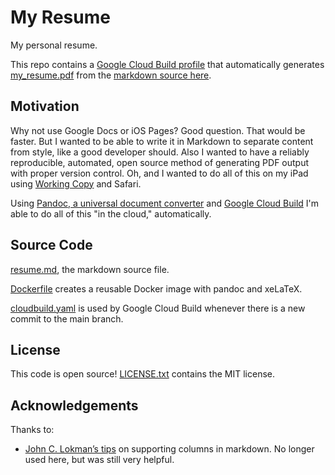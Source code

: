 # My Resume
My personal resume. 

This repo contains a [Google Cloud Build profile](/cloudbuild.yaml) that automatically generates [my_resume.pdf](https://github.com/samhiatt/my_resume/blob/generated/generated/resume.pdf) from the [markdown source here](/resume.md). 


## Motivation
Why not use Google Docs or iOS Pages? Good question. That would be faster. But I wanted to be able to write it in Markdown to separate content from style, like a good developer should. Also I wanted to have a reliably reproducible, automated, open source method of generating PDF output with proper version control. Oh, and I wanted to do all of this on my iPad using [Working Copy](https://apps.apple.com/us/app/working-copy-git-client/id896694807) and Safari. 

Using [Pandoc, a universal document converter](https://pandoc.org) and [Google Cloud Build](https://cloud.google.com/build) I'm able to do all of this "in the cloud," automatically.


## Source Code

[resume.md](/resume.md), the markdown source file. 

[Dockerfile](/Dockerfile) creates a reusable Docker image with pandoc and xeLaTeX.

[cloudbuild.yaml](/cloudbuild.yaml) is used by Google Cloud Build whenever there is a new commit to the main branch. 


## License
This code is open source! [LICENSE.txt](LICENSE.txt) contains the MIT license.


## Acknowledgements
Thanks to:  
* [John C. Lokman’s tips](https://levelup.gitconnected.com/use-columns-adjust-margins-and-do-more-in-markdown-with-these-simple-pandoc-commands-adb4c19f9f35) on supporting columns in markdown. No longer used here, but was still very helpful.